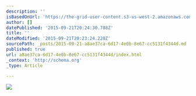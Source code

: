 ```yaml
---
description: ''
isBasedOnUrl: 'https://the-grid-user-content.s3-us-west-2.amazonaws.com/8ad00b9d-fbf1-4a9b-b516-c17bfc866c5a.jpg'
author: []
datePublished: '2015-09-21T20:24:30.788Z'
title: ''
dateModified: '2015-09-21T20:23:24.220Z'
sourcePath: _posts/2015-09-21-a8ae37ca-6d17-4e0b-8e67-cc5131f4344d.md
published: true
url: a8ae37ca-6d17-4e0b-8e67-cc5131f4344d/index.html
_context: 'http://schema.org'
_type: Article

---
```

![](https://the-grid-user-content.s3-us-west-2.amazonaws.com/8ad00b9d-fbf1-4a9b-b516-c17bfc866c5a.jpg)